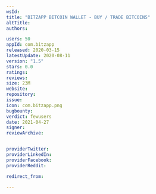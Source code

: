 ```yaml
---
wsId: 
title: "BITZAPP BITCOIN WALLET - BUY / TRADE BITCOINS"
altTitle: 
authors:

users: 50
appId: com.bitzapp
released: 2020-03-15
latestUpdate: 2020-08-11
version: "1.5"
stars: 0.0
ratings: 
reviews: 
size: 23M
website: 
repository: 
issue: 
icon: com.bitzapp.png
bugbounty: 
verdict: fewusers
date: 2021-04-27
signer: 
reviewArchive:


providerTwitter: 
providerLinkedIn: 
providerFacebook: 
providerReddit: 

redirect_from:

---
```



